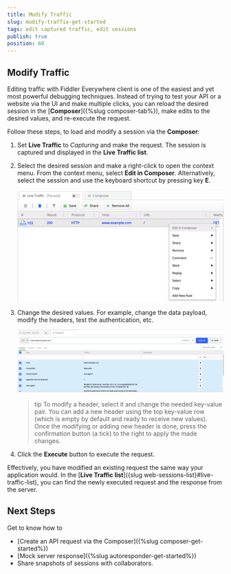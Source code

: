 ```yaml
---
title: Modify Traffic
slug: modify-traffix-get-started
tags: edit captured traffic, edit sessions
publish: true
position: 60
---
```


## Modify Traffic

Editing traffic with Fiddler Everywhere client is one of the easiest and yet most powerful debugging techniques. Instead of trying to test your API or a website via the UI and make multiple clicks, you can reload the desired session in the [**Composer**]({%slug composer-tab%}), make edits to the desired values, and re-execute the request.


Follow these steps, to load and modify a session via the **Composer**:

1. Set **Live Traffic** to _Capturing_ and make the request. The session is captured and displayed in the **Live Traffic list**. 

2. Select the desired session and make a right-click to open the context menu. From the context menu, select **Edit in Composer**. Alternatively, select the session and use the keyboard shortcut by pressing key **E**.

    ![Edit in Composer](../images/composer/edit-in-composer.png)

3. Change the desired values. For example, change the data payload, modify the headers, test the authentication, etc.

    ![Change the loaded request values in Composer](../images/composer/edit-in-composer-002.png)

    >tip To modify a header, select it and change the needed key-value pair. You can add a new header using the top key-value row (which is empty by default and ready to receive new values). Once the modifying or adding new header is done, press the confirmation button (a tick) to the right to apply the made changes.

4. Click the **Execute** button to execute the request.

Effectively, you have modified an existing request the same way your application would. In the [**Live Traffic list**]({slug web-sessions-list}#live-traffic-list), you can find the newly executed request and the response from the server.


## Next Steps

Get to know how to 
- [Create an API request via the Composer]({%slug composer-get-started%})
- [Mock server response]({%slug autoresponder-get-started%}) 
- Share snapshots of sessions with collaborators.

